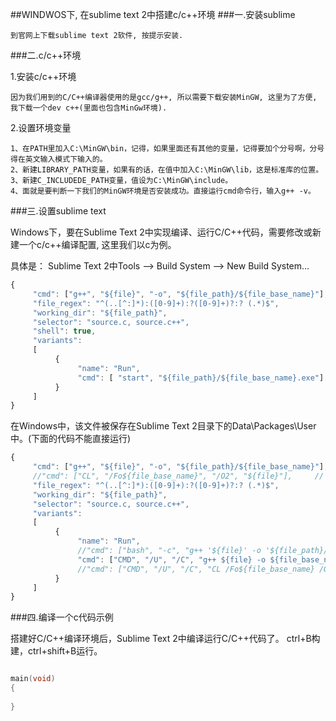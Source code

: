 ##WINDWOS下, 在sublime text 2中搭建c/c++环境
###一.安装sublime
```
到官网上下载sublime text 2软件, 按提示安装.
```

###二.c/c++环境

1.安装c/c++环境
```
因为我们用到的C/C++编译器使用的是gcc/g++, 所以需要下载安装MinGW, 这里为了方便, 我下载一个dev c++(里面也包含MinGw环境).
```

2.设置环境变量
```
1、在PATH里加入C:\MinGW\bin，记得，如果里面还有其他的变量，记得要加个分号啊，分号得在英文输入模式下输入的。
2、新建LIBRARY_PATH变量，如果有的话，在值中加入C:\MinGW\lib，这是标准库的位置。
3、新建C_INCLUDEDE_PATH变量，值设为C:\MinGW\include。
4、面就是要判断一下我们的MinGW环境是否安装成功。直接运行cmd命令行，输入g++ -v。
```

###三.设置sublime text

Windows下，要在Sublime Text 2中实现编译、运行C/C++代码，需要修改或新建一个c/c++编译配置, 这里我们以c为例。

具体是：
Sublime Text 2中Tools –> Build System –> New Build System…

```javascript
{
     "cmd": ["g++", "${file}", "-o", "${file_path}/${file_base_name}"],
     "file_regex": "^(..[^:]*):([0-9]+):?([0-9]+)?:? (.*)$",
     "working_dir": "${file_path}",
     "selector": "source.c, source.c++",
     "shell": true,
     "variants":
     [
          {
               "name": "Run",
               "cmd": [ "start", "${file_path}/${file_base_name}.exe"]
          }
     ]
}
```

在Windows中，该文件被保存在Sublime Text 2目录下的Data\Packages\User中。(下面的代码不能直接运行)

```javascript
{
     "cmd": ["g++", "${file}", "-o", "${file_path}/${file_base_name}"], // For GCC On Windows and Linux
     //"cmd": ["CL", "/Fo${file_base_name}", "/O2", "${file}"],     // For CL on Windows Only
     "file_regex": "^(..[^:]*):([0-9]+):?([0-9]+)?:? (.*)$",
     "working_dir": "${file_path}",
     "selector": "source.c, source.c++",     
     "variants":
     [
          {
               "name": "Run",
               //"cmd": ["bash", "-c", "g++ '${file}' -o '${file_path}/${file_base_name}' && '${file_path}/${file_base_name}'"]  // Linux Only
               "cmd": ["CMD", "/U", "/C", "g++ ${file} -o ${file_base_name} && ${file_base_name}"]  // For GCC On Windows Only
               //"cmd": ["CMD", "/U", "/C", "CL /Fo${file_base_name} /O2 ${file} && ${file_base_name}"]   // For CL On Windows Only
          }
     ]
}
```

###四.编译一个c代码示例

搭建好C/C++编译环境后，Sublime Text 2中编译运行C/C++代码了。
ctrl+B构建，ctrl+shift+B运行。

```c

main(void)
{
	
}
```
